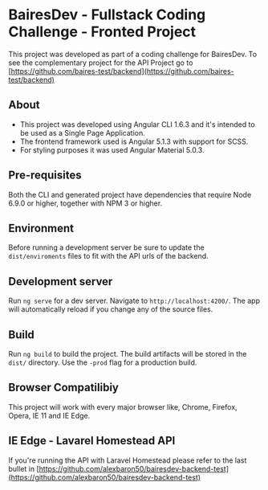 # BairesDev - Fullstack Coding Challenge - Fronted Project

This project was developed as part of a coding challenge for BairesDev. To see the complementary project for the API Project go to [https://github.com/baires-test/backend](https://github.com/baires-test/backend)

## About

- This project was developed using Angular CLI 1.6.3 and it's intended to be used as a Single Page Application.
- The frontend framework used is Angular 5.1.3 with support for SCSS.
- For styling purposes it was used Angular Material 5.0.3.

## Pre-requisites

Both the CLI and generated project have dependencies that require Node 6.9.0 or higher, together with NPM 3 or higher.

## Environment

Before running a development server be sure to update the `dist/enviroments` files to fit with the API urls of the backend.

## Development server

Run `ng serve` for a dev server. Navigate to `http://localhost:4200/`. The app will automatically reload if you change any of the source files.

## Build

Run `ng build` to build the project. The build artifacts will be stored in the `dist/` directory. Use the `-prod` flag for a production build.

## Browser Compatilibiy

This project will work with every major browser like, Chrome, Firefox, Opera, IE 11 and IE Edge.

## IE Edge - Lavarel Homestead API

If you're running the API with Laravel Homestead please refer to the last bullet in [https://github.com/alexbaron50/bairesdev-backend-test](https://github.com/alexbaron50/bairesdev-backend-test)
